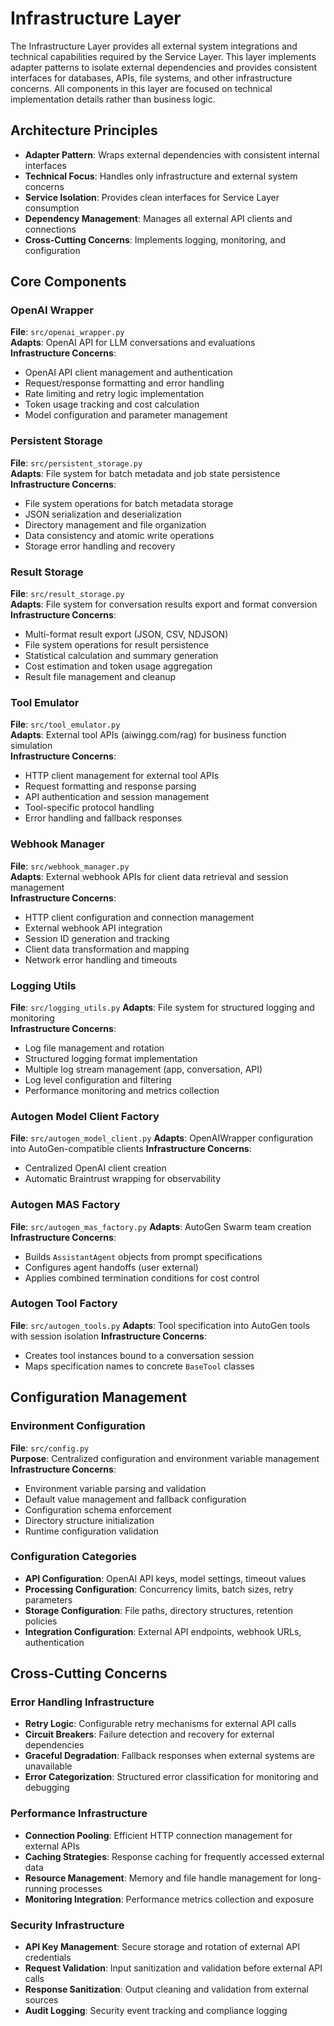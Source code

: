 # Infrastructure Layer

The Infrastructure Layer provides all external system integrations and technical capabilities required by the Service Layer. This layer implements adapter patterns to isolate external dependencies and provides consistent interfaces for databases, APIs, file systems, and other infrastructure concerns. All components in this layer are focused on technical implementation details rather than business logic.

## Architecture Principles

- **Adapter Pattern**: Wraps external dependencies with consistent internal interfaces
- **Technical Focus**: Handles only infrastructure and external system concerns
- **Service Isolation**: Provides clean interfaces for Service Layer consumption
- **Dependency Management**: Manages all external API clients and connections
- **Cross-Cutting Concerns**: Implements logging, monitoring, and configuration

## Core Components

### OpenAI Wrapper
**File**: `src/openai_wrapper.py`  
**Adapts**: OpenAI API for LLM conversations and evaluations  
**Infrastructure Concerns**:
- OpenAI API client management and authentication
- Request/response formatting and error handling
- Rate limiting and retry logic implementation
- Token usage tracking and cost calculation
- Model configuration and parameter management

### Persistent Storage
**File**: `src/persistent_storage.py`  
**Adapts**: File system for batch metadata and job state persistence  
**Infrastructure Concerns**:
- File system operations for batch metadata storage
- JSON serialization and deserialization
- Directory management and file organization
- Data consistency and atomic write operations
- Storage error handling and recovery

### Result Storage
**File**: `src/result_storage.py`  
**Adapts**: File system for conversation results export and format conversion  
**Infrastructure Concerns**:
- Multi-format result export (JSON, CSV, NDJSON)
- File system operations for result persistence
- Statistical calculation and summary generation
- Cost estimation and token usage aggregation
- Result file management and cleanup

### Tool Emulator
**File**: `src/tool_emulator.py`  
**Adapts**: External tool APIs (aiwingg.com/rag) for business function simulation  
**Infrastructure Concerns**:
- HTTP client management for external tool APIs
- Request formatting and response parsing
- API authentication and session management
- Tool-specific protocol handling
- Error handling and fallback responses

### Webhook Manager
**File**: `src/webhook_manager.py`  
**Adapts**: External webhook APIs for client data retrieval and session management  
**Infrastructure Concerns**:
- HTTP client configuration and connection management
- External webhook API integration
- Session ID generation and tracking
- Client data transformation and mapping
- Network error handling and timeouts

### Logging Utils
**File**: `src/logging_utils.py`
**Adapts**: File system for structured logging and monitoring  
**Infrastructure Concerns**:
- Log file management and rotation
- Structured logging format implementation
- Multiple log stream management (app, conversation, API)
- Log level configuration and filtering
- Performance monitoring and metrics collection

### Autogen Model Client Factory
**File**: `src/autogen_model_client.py`
**Adapts**: OpenAIWrapper configuration into AutoGen-compatible clients
**Infrastructure Concerns**:
- Centralized OpenAI client creation
- Automatic Braintrust wrapping for observability

### Autogen MAS Factory
**File**: `src/autogen_mas_factory.py`
**Adapts**: AutoGen Swarm team creation
**Infrastructure Concerns**:
- Builds `AssistantAgent` objects from prompt specifications
- Configures agent handoffs (user external)
- Applies combined termination conditions for cost control

### Autogen Tool Factory
**File**: `src/autogen_tools.py`
**Adapts**: Tool specification into AutoGen tools with session isolation
**Infrastructure Concerns**:
- Creates tool instances bound to a conversation session
- Maps specification names to concrete `BaseTool` classes

## Configuration Management

### Environment Configuration
**File**: `src/config.py`  
**Purpose**: Centralized configuration and environment variable management  
**Infrastructure Concerns**:
- Environment variable parsing and validation
- Default value management and fallback configuration
- Configuration schema enforcement
- Directory structure initialization
- Runtime configuration validation

### Configuration Categories
- **API Configuration**: OpenAI API keys, model settings, timeout values
- **Processing Configuration**: Concurrency limits, batch sizes, retry parameters
- **Storage Configuration**: File paths, directory structures, retention policies
- **Integration Configuration**: External API endpoints, webhook URLs, authentication

## Cross-Cutting Concerns

### Error Handling Infrastructure
- **Retry Logic**: Configurable retry mechanisms for external API calls
- **Circuit Breakers**: Failure detection and recovery for external dependencies
- **Graceful Degradation**: Fallback responses when external systems are unavailable
- **Error Categorization**: Structured error classification for monitoring and debugging

### Performance Infrastructure
- **Connection Pooling**: Efficient HTTP connection management for external APIs
- **Caching Strategies**: Response caching for frequently accessed external data
- **Resource Management**: Memory and file handle management for long-running processes
- **Monitoring Integration**: Performance metrics collection and exposure

### Security Infrastructure
- **API Key Management**: Secure storage and rotation of external API credentials
- **Request Validation**: Input sanitization and validation before external API calls
- **Response Sanitization**: Output cleaning and validation from external sources
- **Audit Logging**: Security event tracking and compliance logging